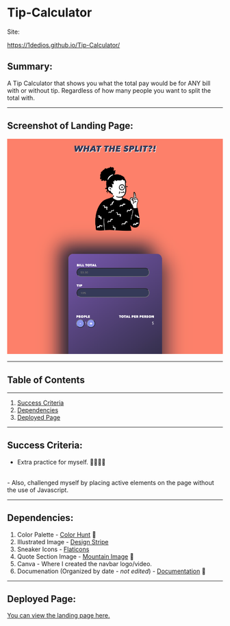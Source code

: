 # Tip-Calculator

Site: 

https://1dedios.github.io/Tip-Calculator/



## Summary:


A Tip Calculator that shows you what the total pay would be for ANY bill with or without tip. Regardless of how many people you want to split the total with. 

***

## Screenshot of Landing Page:

![Tip Calculator Screenshot](image/screenshot.png "Tip Calculator Still")


***

## Table of Contents
***
1. [Success Criteria](#SuccessCriteria)
2. [Dependencies](#Dependencies)
3. [Deployed Page](#DeployedPage)

***

## Success Criteria:

- Extra practice for myself. 🤷🏽‍♂️🎉  
<br>
- Also, challenged myself by placing active elements on the page without the use of Javascript. 

***

## Dependencies:

1. Color Palette - [Color Hunt](https://colorhunt.co/) 🎨
2. Illustrated Image - [Design Stripe](https://designstripe.com/)
3. Sneaker Icons - [Flaticons](https://www.flaticon.com/)
4. Quote Section Image - [Mountain Image](https://www.pexels.com/photo/gray-and-brown-mountain-417173/) 📸
5. Canva - Where I created the navbar logo/video.
6. Documenation (Organized by date - *not edited*) - [Documentation](https://www.notion.so/dediosprogramming/Odin-Landing-Page-965fd444c2554ceea97a1d20bce50e99) 📝

***

## Deployed Page:

[You can view the landing page here.](https://1dedios.github.io/odin-landing-page/)